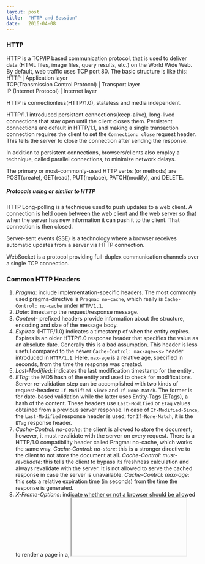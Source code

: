 ```yaml
---
layout: post
title:  "HTTP and Session"
date:   2016-04-08 
---
```


### HTTP

HTTP is a TCP/IP based communication protocol, that is used to deliver data (HTML files, image files, query results, etc.) on the World Wide Web. By default, web traffic uses TCP port 80. The basic structure is like this:
HTTP | Application layer  
TCP(Transmission Control Protocol) | Transport layer  
IP (Internet Protocol) | Internet layer

HTTP is connectionless(HTTP/1.0), stateless and media independent.

HTTP/1.1 introduced persistent connections(keep-alive), long-lived connections that stay open until the client closes them. Persistent connections are default in HTTP/1.1, and making a single transaction connection requires the client to set the `Connection: close` request header. This tells the server to close the connection after sending the response.

In addition to persistent connections, browsers/clients also employ a technique, called parallel connections, to minimize network delays. 

The primary or most-commonly-used HTTP verbs (or methods) are POST(create), GET(read), PUT(replace), PATCH(modify), and DELETE.

##### Protocals using or similar to HTTP 

HTTP Long-polling is a technique used to push updates to a web client. A connection is held open between the web client and the web server so that when the server has new information it can push it to the client. That connection is then closed.

Server-sent events (SSE) is a technology where a browser receives automatic updates from a server via HTTP connection.

WebSocket is a protocol providing full-duplex communication channels over a single TCP connection. 

### Common HTTP Headers

1. *Pragma*: include implementation-specific headers. The most commonly used pragma-directive is `Pragma: no-cache`, which really is `Cache-Control: no-cache` under `HTTP/1.1`.
2. *Date*: timestamp the request/response message.
3. *Content-* prefixed headers provide information about the structure, encoding and size of the message body.
4. *Expires*: (HTTP/1.0) indicates a timestamp of when the entity expires.
    Expires is an older HTTP/1.0 response header that specifies the value as an absolute date. Generally this is a bad assumption. This header is less useful compared to the newer `Cache-Control: max-age=<s>` header introduced in `HTTP/1.1`. Here, `max-age` is a relative age, specified in seconds, from the time the response was created.  
5. *Last-Modified*: indicates the last modification timestamp for the entity..
6. *ETag*: the MD5 hash of the entity and used to check for modifications.
    Server re-validation step can be accomplished with two kinds of request-headers: `If-Modified-Since` and `If-None-Match`. The former is for date-based validation while the latter uses Entity-Tags (ETags), a hash of the content. These headers use `Last-Modified` or `ETag` values obtained from a previous server response. In case of `If-Modified-Since`, the `Last-Modified` response header is used; for `If-None-Match`, it is the `ETag` response header.
7. *Cache-Control: no-cache*: the client is allowed to store the document; however, it must revalidate with the server on every request. There is a HTTP/1.0 compatibility header called Pragma: no-cache, which works the same way.
    *Cache-Control: no-store*: this is a stronger directive to the client to not store the document at all.
    *Cache-Control: must-revalidate*: this tells the client to bypass its freshness calculation and always revalidate with the server. It is not allowed to serve the cached response in case the server is unavailable.
    *Cache-Control: max-age*: this sets a relative expiration time (in seconds) from the time the response is generated.
8. *X-Frame-Options*: indicate whether or not a browser should be allowed to render a page in a<frame>, <iframe> or <object> .
9. *DNT(Do Not Track)*: indicate whether or not a browser should be allowed to user tracking(cookies, Internet address, browser fingerprinting).

### Security and Authentication
TTPS is a secure version of HTTP, inserting an additional layer between HTTP and TCP called TLS or SSL (Transport Layer Security or Secure Sockets Layer, respectively). HTTPS communicates over port 443 by default.

Cross-Origin Resource Sharing (CORS) gives web servers cross-domain access controls, which enable secure cross-domain data transfers. Modern browsers use CORS in an API container - such as XMLHttpRequest - to mitigate risks of cross-origin HTTP requests.
The response header adds a Access-Control-Allow-Origin header to specifies a URI that may access the resource.

A Cross-site scripting (XSS) hole is when an attacker can inject client-side scripts into a page viewed by other users. Browsers treat these injected scripts like any other script in the page. It can steal cookie or manipulate session in some ways. We can exclude or escape HTML input to deal with this.
A Cross-site request forgery hole is when a malicious site can cause a visitor's browser to make a request to server that causes a change on the server. The server thinks that because the request comes with the user's cookies, the user wanted to submit that form. CSRF attacks usually involve JavaScript to submit the cross-site form automatically. It is possible for a malicious site to make a user submit a form to another site even without JavaScript, however: form fields can be hidden and buttons can be disguised as links or scrollbars.The most common method to prevent Cross-Site Request Forgery (CSRF) attacks is to append unpredictable challenge tokens to each request and associate them with the user’s session. Such tokens should at a minimum be unique per user session, but can also be unique per request. By including a challenge token with each request, the developer can ensure that the request is valid and not coming from another source other than the user.
 
### Session

A session can be defined as a server-side storage of information that is desired to persist throughout the user's interaction with the web site or web application. Intuitively, I treat session as a specific time span, for example, the time browser window keeps open, that client and server communiate with each other. 

So, in order to keep persistent infor with stateless HTTP, here are a few different ways a server can collect client info:
1. Request headers: From, Referer, User-Agent 
2. Client-IP - the IP address of the client
3. Fat Urls(rewrite URLs) - storing state of the current user by modifying the URL and redirecting to a different URL on each click; each click essentially accumulates state.
4. Cookies - Cookies allow the server to attach arbitrary information for outgoing responses via the Set-Cookie response header. A cookie is set with key/value pairs separated by semicolon (;), as in Set-Cookie: session-id=12345ABC; username=nettuts. A server can also restrict the cookies to a specific domain and path, and it can make them persistent with an expires value. Cookies are automatically sent by the browser for each request made to a server, and the browser ensures that only the domain- and path-specific cookies are sent in the request. In cookies we  can set SessionID, or a session token, which  is a unique identifier that is generated and sent from a server to a client to identify the current interaction session.  This is called *session tracking*. There are other techniques use other to keep tracking of session, like OAuth uses access tokens.

##### Why I wrote this post

It's kind of a sad story...as a web dev, I didn't have the basic knowledge with http and session when doing a job interview somewhat at early 2016...sad, just sad...






